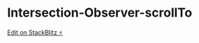 # Intersection-Observer-scrollTo

[Edit on StackBlitz ⚡️](https://stackblitz.com/edit/stackblitz-starters-xkvys9)